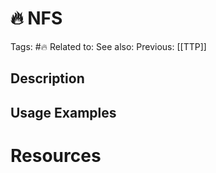 # 🔥 NFS

Tags: #🔥
Related to:
See also:
Previous: [[TTP]]

## Description

## Usage Examples

# Resources